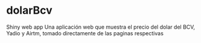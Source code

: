 # dolarBcv
Shiny web app Una aplicación web que muestra el precio del dolar del BCV, Yadio y Airtm, tomado directamente de las paginas respectivas
